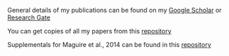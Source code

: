 General details of my publications can be found on my [Google Scholar](http://scholar.google.co.uk/citations?user=rHFCtWwAAAAJ) or [Research Gate](http://www.researchgate.net/profile/Finlay_Maguire)

You can get copies of all my papers from this [repository](https://github.com/fmaguire/publications)

Supplementals for Maguire et al., 2014 can be found in this [repository](https://github.com/fmaguire/Maguire_et_al_2014_supplementals)


 
